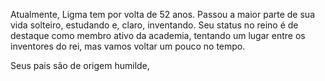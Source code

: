 Atualmente, Ligma tem por volta de 52 anos. Passou a maior parte de sua vida solteiro, estudando e, claro, inventando. Seu status no reino é de destaque como membro ativo da academia, tentando um lugar entre os inventores do rei, mas vamos voltar um pouco no tempo.

Seus pais são de origem humilde, 